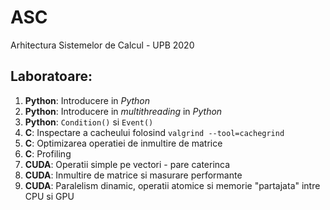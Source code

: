 # ASC
Arhitectura Sistemelor de Calcul - UPB 2020

## Laboratoare:
1. **Python**: Introducere in _Python_
2. **Python**: Introducere in _multithreading_ in _Python_
3. **Python**: `Condition()` si `Event()`
4. **C**: Inspectare a cacheului folosind `valgrind --tool=cachegrind`
5. **C**: Optimizarea operatiei de inmultire de matrice
6. **C**: Profiling
7. **CUDA**: Operatii simple pe vectori - pare caterinca
8. **CUDA**: Inmultire de matrice si masurare performante
9. **CUDA**: Paralelism dinamic, operatii atomice si memorie "partajata" intre
CPU si GPU


